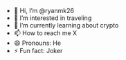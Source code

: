 - 👋 Hi, I’m @ryanmk26
- 👀 I’m interested in traveling
- 🌱 I’m currently learning about crypto
- 📫 How to reach me X
- 😄 Pronouns: He
- ⚡ Fun fact: Joker

<!---
ryanmk26/ryanmk26 is a ✨ special ✨ repository because its `README.md` (this file) appears on your GitHub profile.
You can click the Preview link to take a look at your changes.
--->
